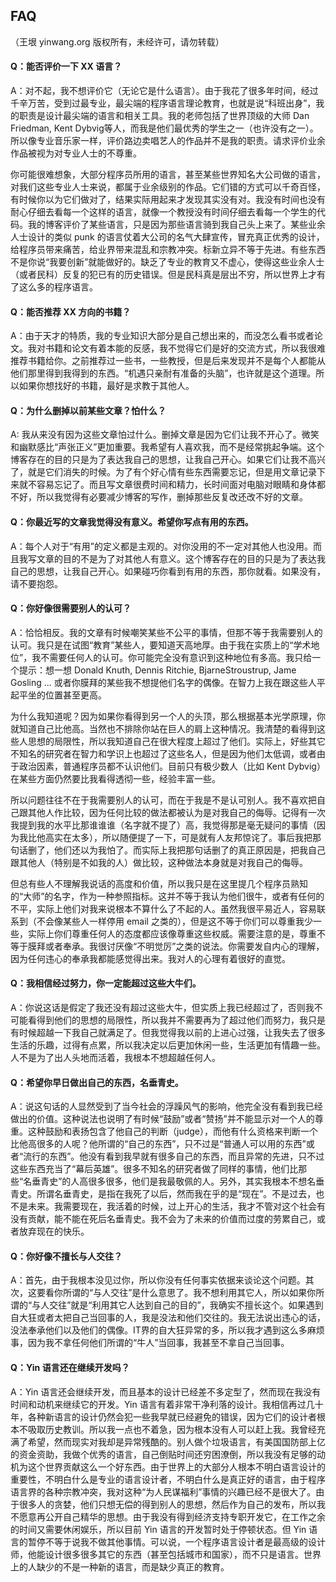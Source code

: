 

## FAQ

（王垠 yinwang.org 版权所有，未经许可，请勿转载）

#### Q：能否评价一下 XX 语言？

A：对不起，我不想评价它（无论它是什么语言）。由于我花了很多年时间，经过千辛万苦，受到过最专业，最尖端的程序语言理论教育，也就是说“科班出身”，我的职责是设计最尖端的语言和相关工具。我的老师包括了世界顶级的大师 Dan Friedman, Kent Dybvig等人，而我是他们最优秀的学生之一（也许没有之一）。所以像专业音乐家一样，评价路边卖唱艺人的作品并不是我的职责。请求评价业余作品被视为对专业人士的不尊重。

你可能很难想象，大部分程序员所用的语言，甚至某些世界知名大公司做的语言，对我们这些专业人士来说，都属于业余级别的作品。它们错的方式可以千奇百怪，有时候你以为它们做对了，结果实际用起来才发现其实没有对。我没有时间也没有耐心仔细去看每一个这样的语言，就像一个教授没有时间仔细去看每一个学生的代码。我的博客评价了某些语言，只是因为那些语言骑到我自己头上来了。某些业余人士设计的类似 punk 的语言仗着大公司的名气大肆宣传，冒充真正优秀的设计，给程序员带来痛苦，给业界带来混乱和宗教冲突。标新立异不等于先进。有些东西不是你说“我要创新”就能做好的。缺乏了专业的教育又不虚心，使得这些业余人士（或者民科）反复的犯已有的历史错误。但是民科真是层出不穷，所以世界上才有了这么多的程序语言。

#### Q：能否推荐 XX 方向的书籍？

A：由于天才的特质，我的专业知识大部分是自己想出来的，而没怎么看书或者论文。我对书籍和论文有着本能的反感，我不觉得它们是好的交流方式，所以我很难推荐书籍给你。之前推荐过一些书，一些教授，但是后来发现并不是每个人都能从他们那里得到我得到的东西。“机遇只亲耐有准备的头脑”，也许就是这个道理。所以如果你想找好的书籍，最好是求教于其他人。

#### Q：为什么删掉以前某些文章？怕什么？

A: 我从来没有因为这些文章怕过什么。删掉文章是因为它们让我不开心了。微笑和幽默感比“声张正义”更加重要。我希望有人喜欢我，而不是经常挑起争端。这个博客存在的目的只是为了表达我自己的思想，让我自己开心。如果它们让我不高兴了，就是它们消失的时候。为了有个好心情有些东西需要忘记，但是用文章记录下来就不容易忘记了。而且写文章很费时间和精力，长时间面对电脑对眼睛和身体都不好，所以我觉得有必要减少博客的写作，删掉那些反复改还改不好的文章。

#### Q：你最近写的文章我觉得没有意义。希望你写点有用的东西。

A：每个人对于“有用”的定义都是主观的。对你没用的不一定对其他人也没用。而且我写文章的目的不是为了对其他人有意义。这个博客存在的目的只是为了表达我自己的思想，让我自己开心。如果碰巧你看到有用的东西，那你就看。如果没有，请不要抱怨。

#### Q：你好像很需要别人的认可？

A：恰恰相反。我的文章有时候嘲笑某些不公平的事情，但那不等于我需要别人的认可。我只是在试图“教育”某些人，要知道天高地厚。由于我在实质上的“学术地位”，我不需要任何人的认可。你可能完全没有意识到这种地位有多高。我只给一个提示：想一想 Donald Knuth, Dennis Ritchie, BjarneStroustrup, Jame Gosling ... 或者你膜拜的某些我不想提他们名字的偶像。在智力上我在跟这些人平起平坐的位置甚至更高。

为什么我知道呢？因为如果你看得到另一个人的头顶，那么根据基本光学原理，你就知道自己比他高。当然也不排除你站在巨人的肩上这种情况。我清楚的看得到这些人思想的局限性，所以我知道自己在很大程度上超过了他们。实际上，好些其它不知名的研究者在智力和学识上也超过了这些名人，但是因为他们太低调，或者由于政治因素，普通程序员都不认识他们。目前只有极少数人（比如 Kent Dybvig）在某些方面仍然要比我看得透彻一些，经验丰富一些。

所以问题往往不在于我需要别人的认可，而在于我是不是认可别人。我不喜欢把自己跟其他人作比较，因为任何比较的做法都被认为是对我自己的侮辱。记得有一次我提到我的水平比那谁谁谁（名字就不提了）高，我觉得那是毫无疑问的事情（因为我比他高实在太多），所以随便提了一下，可是就有人友邦惊诧了。事后我把那句话删了，他们还以为我怕了。而实际上我把那句话删了的真正原因是，把我自己跟其他人（特别是不如我的人）做比较，这种做法本身就是对我自己的侮辱。

但总有些人不理解我说话的高度和价值，所以我只是在这里提几个程序员熟知的“大师”的名字，作为一种参照指标。这并不等于我认为他们很牛，或者有任何的不平，实际上他们对我来说根本不算什么了不起的人。虽然我很平易近人，容易联系到（不会像某些人一样停用 email 之类的），但是这不等于你们可以尊重我少一些，实际上你们尊重任何人的态度都应该像尊重这些权威。需要注意的是，尊重不等于膜拜或者奉承。我很讨厌像“不明觉厉”之类的说法。你需要发自内心的理解，因为任何违心的奉承我都能感觉得出来。我对人的心理有着很好的直觉。

#### Q：我相信经过努力，你一定能超过这些大牛们。

A：你说这话是假定了我还没有超过这些大牛，但实质上我已经超过了，否则我不可能看得到他们的思想的局限性，所以我并不需要再为了超过他们而努力，我只是有时候超越一下我自己就满足了。但我觉得我以前的上进心过强，让我失去了很多生活的乐趣，过得有点累，所以我决定以后更加休闲一些，生活更加有情趣一些。人不是为了出人头地而活着，我根本不想超越任何人。

#### Q：希望你早日做出自己的东西，名垂青史。

A：说这句话的人显然受到了当今社会的浮躁风气的影响，他完全没有看到我已经做出的价值。这种说法也说明了有时候“鼓励”或者“赞扬”并不能显示对一个人的尊重。这种鼓励和表扬包含了他自己的判断（judge），而他有什么资格来判断一个比他高很多的人呢？他所谓的“自己的东西”，只不过是“普通人可以用的东西”或者“流行的东西”。他没有看到我早就有很多自己的东西，而且异常的先进，只不过这些东西充当了“幕后英雄”。很多不知名的研究者做了同样的事情，他们比那些“名垂青史”的人高很多很多，他们是我最敬佩的人。另外，其实我根本不想名垂青史。所谓名垂青史，是指在我死了以后，然而我在乎的是“现在”。不是过去，也不是未来。我需要现在，我活着的时候，过上开心的生活，我才不管对这个社会有没有贡献，能不能在死后名垂青史。我不会为了未来的价值而过度的劳累自己，或者放弃现在的快乐。

#### Q：你好像不擅长与人交往？

A：首先，由于我根本没见过你，所以你没有任何事实依据来谈论这个问题。其次，这要看你所谓的“与人交往”是什么意思了。我不想利用其它人，所以如果你所谓的“与人交往”就是“利用其它人达到自己的目的”，我确实不擅长这个。如果遇到自大狂或者太把自己当回事的人，我是没法和他们交往的。我无法说出违心的话，没法奉承他们以及他们的偶像。IT界的自大狂异常的多，所以我才遇到这么多麻烦事，因为我不拿任何他们所谓的“牛人”当回事，我甚至不拿自己当回事。

#### Q：Yin 语言还在继续开发吗？

A：Yin 语言还会继续开发，而且基本的设计已经差不多定型了，然而现在我没有时间和动机来继续它的开发。Yin 语言有着非常干净利落的设计。我相信再过几十年，各种新语言的设计仍然会犯一些我早就已经避免的错误，因为它们的设计者根本不吸取历史教训。所以我一点也不着急，因为根本没有人可以赶上我。我曾经充满了希望，然而现实对我却是异常残酷的。别人做个垃圾语言，有美国国防部上亿的资金资助，我做个优秀的语言，自己倒贴时间还穷困潦倒，所以我没有足够的动机为这个世界贡献这么一个好东西。由于世界上的大部分人根本不明白语言设计的重要性，不明白什么是专业的语言设计者，不明白什么是真正好的语言，由于程序语言界的各种宗教冲突，我对这种“为人民谋福利”事情的兴趣已经不是很大了。由于很多人的贪婪，他们只想无偿的得到别人的思想，然后作为自己的发布，所以我不愿意再公开自己精华的思想。由于我没有得到经济支持专职开发它，在工作之余的时间又需要休闲娱乐，所以目前 Yin 语言的开发暂时处于停顿状态。但 Yin 语言的暂停不等于说我不做其他事情。可以说，一个程序语言设计者是最高级的设计师，他能设计很多很多其它的东西（甚至包括城市和国家），而不只是语言。世界上的人缺少的不是一种新的语言，而是缺少真正的教育。

